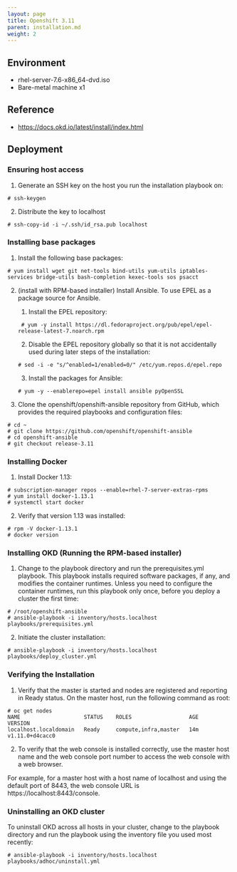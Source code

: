 ```yaml
---
layout: page
title: Openshift 3.11
parent: installation.md
weight: 2
---
```


## Environment

- rhel-server-7.6-x86_64-dvd.iso
- Bare-metal machine x1

## Reference

- https://docs.okd.io/latest/install/index.html

## Deployment

### Ensuring host access

1. Generate an SSH key on the host you run the installation playbook on:
```
# ssh-keygen
```

2. Distribute the key to localhost
```
# ssh-copy-id -i ~/.ssh/id_rsa.pub localhost
```

### Installing base packages

1. Install the following base packages:
```
# yum install wget git net-tools bind-utils yum-utils iptables-services bridge-utils bash-completion kexec-tools sos psacct
```

2. (install with RPM-based installer) Install Ansible. To use EPEL as a package source for Ansible.
    1. Install the EPEL repository:
    ```
     # yum -y install https://dl.fedoraproject.org/pub/epel/epel-release-latest-7.noarch.rpm
    ```

    2. Disable the EPEL repository globally so that it is not accidentally used during later steps of the installation:
    ```
    # sed -i -e "s/^enabled=1/enabled=0/" /etc/yum.repos.d/epel.repo
    ```

    3. Install the packages for Ansible:
    ```
    # yum -y --enablerepo=epel install ansible pyOpenSSL
    ```

3. Clone the openshift/openshift-ansible repository from GitHub, which provides the required playbooks and configuration files:
```
# cd ~
# git clone https://github.com/openshift/openshift-ansible
# cd openshift-ansible
# git checkout release-3.11
```

### Installing Docker

1. Install Docker 1.13:
```
# subscription-manager repos --enable=rhel-7-server-extras-rpms
# yum install docker-1.13.1
# systemctl start docker
```

2. Verify that version 1.13 was installed:
```
# rpm -V docker-1.13.1
# docker version
```

### Installing OKD (Running the RPM-based installer)

1. Change to the playbook directory and run the prerequisites.yml playbook. This playbook installs required software packages, if any, and modifies the container runtimes. Unless you need to configure the container runtimes, run this playbook only once, before you deploy a cluster the first time:
```
# /root/openshift-ansible
# ansible-playbook -i inventory/hosts.localhost playbooks/prerequisites.yml
```

2. Initiate the cluster installation:
```
# ansible-playbook -i inventory/hosts.localhost playbooks/deploy_cluster.yml
```

### Verifying the Installation

1. Verify that the master is started and nodes are registered and reporting in Ready status. On the master host, run the following command as root:
```
# oc get nodes
NAME                    STATUS    ROLES                  AGE       VERSION
localhost.localdomain   Ready     compute,infra,master   14m       v1.11.0+d4cacc0
```

2. To verify that the web console is installed correctly, use the master host name and the web console port number to access the web console with a web browser.

For example, for a master host with a host name of localhost and using the default port of 8443, the web console URL is https://localhost:8443/console.

### Uninstalling an OKD cluster

To uninstall OKD across all hosts in your cluster, change to the playbook directory and run the playbook using the inventory file you used most recently:
```
# ansible-playbook -i inventory/hosts.localhost playbooks/adhoc/uninstall.yml
```

